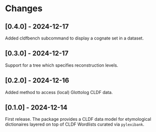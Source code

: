 # Changes


## [0.4.0] - 2024-12-17

Added cldfbench subcommand to display a cognate set in a dataset.


## [0.3.0] - 2024-12-17

Support for a tree which specifies reconstruction levels.


## [0.2.0] - 2024-12-16

Added method to access (local) Glottolog CLDF data.


## [0.1.0] - 2024-12-14

First release. The package provides a CLDF data model for etymological dictionaires
layered on top of CLDF Wordlists curated via `pylexibank`.

